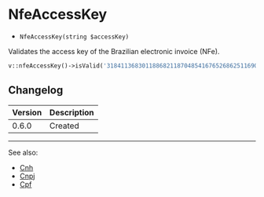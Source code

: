 # NfeAccessKey

- `NfeAccessKey(string $accessKey)`

Validates the access key of the Brazilian electronic invoice (NFe).

```php
v::nfeAccessKey()->isValid('31841136830118868211870485416765268625116906'); // true
```

## Changelog

Version | Description
--------|-------------
  0.6.0 | Created

***
See also:

- [Cnh](Cnh.md)
- [Cnpj](Cnpj.md)
- [Cpf](Cpf.md)

